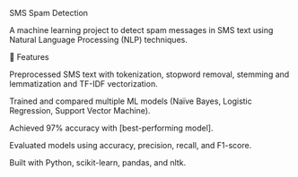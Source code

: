 SMS Spam Detection

A machine learning project to detect spam messages in SMS text using Natural Language Processing (NLP) techniques.

📌 Features

Preprocessed SMS text with tokenization, stopword removal, stemming and lemmatization and TF-IDF vectorization.

Trained and compared multiple ML models (Naïve Bayes, Logistic Regression, Support Vector Machine).

Achieved 97% accuracy with [best-performing model].

Evaluated models using accuracy, precision, recall, and F1-score.

Built with Python, scikit-learn, pandas, and nltk.
